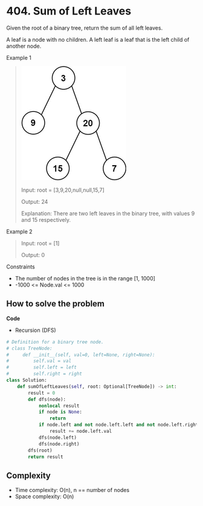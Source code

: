 # 404. Sum of Left Leaves
<Badge type="tip" text="Easy" /> [<Badge type="info" text="LeetCode" />](https://leetcode.com/problems/sum-of-left-leaves/)

Given the root of a binary tree, return the sum of all left leaves.

A leaf is a node with no children. A left leaf is a leaf that is the left child of another node.

Example 1
> ![404. Sum of Left Leaves](../images/404.jpg)
>
> Input: root = [3,9,20,null,null,15,7]
>
> Output: 24
>
> Explanation: There are two left leaves in the binary tree, with values 9 and 15 respectively.

Example 2
> Input: root = [1]
>
> Output: 0

Constraints
- The number of nodes in the tree is in the range [1, 1000]
- -1000 <= Node.val <= 1000


## How to solve the problem

**Code**

- Recursion (DFS)
```Python
# Definition for a binary tree node.
# class TreeNode:
#     def __init__(self, val=0, left=None, right=None):
#         self.val = val
#         self.left = left
#         self.right = right
class Solution:
    def sumOfLeftLeaves(self, root: Optional[TreeNode]) -> int:
        result = 0
        def dfs(node):
            nonlocal result
            if node is None:
                return 
            if node.left and not node.left.left and not node.left.right:
                result += node.left.val
            dfs(node.left)
            dfs(node.right)
        dfs(root)
        return result
```

## Complexity
- Time complexity: O(n), n == number of nodes
- Space complexity: O(n)